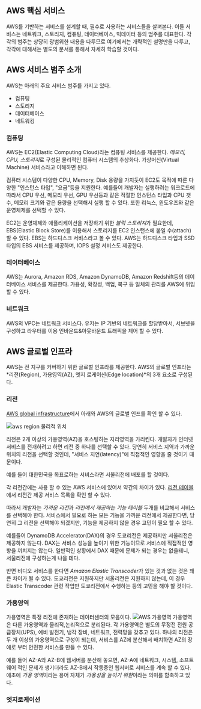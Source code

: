 ## AWS 핵심 서비스 
AWS를 기반하는 서비스를 설계할 때, 필수로 사용하는 서비스들을 살펴본다. 이들 서비스는 네트워크, 스토리지, 컴퓨팅, 데이터베이스, 빅데이터 등의 범주를 대표한다. 각각의 범주는 상당히 광범위한 내용을 다루므로 여기에서는 개략적인 설명만을 다루고, 각각에 대해서는 별도의 문서를 통해서 자세히 학습할 것이다.

## AWS 서비스 범주 소개 
AWS는 아래의 주요 서비스 범주를 가지고 있다.
  * 컴퓨팅
  * 스토리지
  * 데이터베이스
  * 네트워킹

### 컴퓨팅 
AWS는 EC2(Elastic Computing Cloud)라는 컴퓨팅 서비스를 제공한다. *메모리, CPU, 스토리지*로 구성된 물리적인 컴퓨터 시스템의 추상화다. 가상머신(Virtual Machine) 서비스라고 이해하면 된다.

컴퓨터 시스템이 다양한 CPU, Memory, Disk 용량을 가지듯이 EC2도 목적에 따른 다양한 "인스턴스 타입", "요금"등을 지원한다. 예를들어 개발자는 실행하려는 워크로드에 따라서 CPU 우선, 메모리 우선, GPU 우선등과 같은 적절한 인스턴스 타입과 CPU 갯수, 메모리 크기와 같은 용량을 선택해서 실행 할 수 있다. 또한 리눅스, 윈도우즈와 같은 운영체제를 선택할 수 있다.

EC2는 운영체제와 애플리케이션을 저장하기 위한 *블럭 스토리지*가 필요한데, EBS(Elastic Block Store)를 이용해서 스토리지를 EC2 인스턴스에 붙일 수(attach)할 수 있다. EBS는 하드디스크 서비스라고 볼 수 있다. AWS는 하드디스크 타입과 SSD 타입의 EBS 서비스를 제공하며, IOPS 설정 서비스도 제공한다.

### 데이터베이스
AWS는 Aurora, Amazon RDS, Amazon DynamoDB, Amazon Redshift등의 데이터베이스 서비스를 제공한다. 가용성, 확장성, 백업, 복구 등 일체의 관리를 AWS에 위임할 수 있다.

### 네트워크
AWS의 VPC는 네트워크 서비스다. 유저는 IP 기반의 네트워크를 할당받아서, 서브넷을 구성하고 라우터를 이용 인바운드&아웃바운드 트래픽을 제어 할 수 있다.

## AWS 글로벌 인프라
AWS는 전 지구를 커버하기 위한 글로벌 인프라를 제공한다. AWS의 글로벌 인프라는 *리전(Region), 가용영역(AZ), 엣지 로케이션(Edge location)*의 3개 요소로 구성된다.

### 리전
[AWS global infrastructure](https://aws.amazon.com/ko/about-aws/global-infrastructure/)에서 아래와 AWS의 글로벌 인프를 확인 할 수 있다.

![aws region 물리적 위치](https://d1.awsstatic.com/about-aws/regions/global-infra_3.30.18.b559f46825615c1ae40f319d0c4d9139fea9c492.png)

리전은 2개 이상의 가용영역(AZ)을 호스팅하는 지리영역을 가리킨다. 개발자가 인터넷 서비스를 전개하려고 하면 리전 중 하나를 선택할 수 있다. 당연히 서비스 지역과 가까운 위치의 리전을 선택할 것인데, "서비스 지연(latency)"에 직접적인 영향을 줄 것이기 때문이다.

예를 들어 대한민국을 목표로하는 서비스라면 서울리전에 배포를 할 것이다. 

각 리전간에는 사용 할 수 있는 AWS 서비스에 있어서 약간의 차이가 있다. [리전 테이블](https://aws.amazon.com/ko/about-aws/global-infrastructure/regional-product-services/)에서 리전간 제공 서비스 목록을 확인 할 수 있다.

따라서 개발자는 *가까운 리전*과 *리전에서 제공하는 기능 테이블* 두개를 비교해서 서비스를 선택해야 한다. 서비스에서 필요로 하는 모든 기능을 가까운 리전에서 제공한다면, 당연히 그 리전을 선택해야 되겠지만, 기능을 제공하지 않을 경우 고민이 필요 할 수 있다.

예를들어 DynamoDB Accelerator(DAX)의 경우 도쿄리전은 제공하지만 서울리전은 제공하지 않는다. DAX는 서비스 성능을 높이기 위한 기능이므로 서비스에 직접적인 영향을 끼치지는 않는다. 일반적인 상황에서 DAX 때문에 문제가 되는 경우는 없을테니, 서울리전에 구성하는게 나을 테다.

반면 비디오 서비스를 한다면 *Amazon Elastic Transcoder*가 있는 것과 없는 것은 꽤 큰 차이가 될 수 있다. 도쿄리전은 지원하지만 서울리전은 지원하지 않는데, 이 경우 Elastic Transcoder 관련 작업만 도쿄리전에서 수행하는 등의 고민을 해야 할 것이다.

### 가용영역
가용영역은 특정 리전에 존재하는 데이터센터의 모음이다. 
![AWS 가용영역](https://docs.google.com/drawings/d/e/2PACX-1vT1anL2RmGqaZZuw-kX3s24FO4nwOKVMeCUJuaWI3JKccPs6cKCGbL_aI3SZqDekt1eQHFP5GtwTyH_/pub?w=820&h=812)
가용영역은 다른 가용영역과 물리적,논리적으로 분리된다. 각 가용영역은 별도의 무정전 전원 공급장치(UPS), 예비 발전기, 냉각 장비, 네트워크, 전력망을 갖추고 있다. 하나의 리전은 두 개 이상의 가용영역으로 구성이 되는데, 서비스를 AZ에 분산해서 배치하면 AZ의 장애로 부터 안전한 서비스를 만들 수 있다. 

예를 들어 AZ-A와 AZ-B에 웹서버를 분산해 놓으면, AZ-A에 네트워크, 시스템, 소프트웨어 적인 문제가 생기더라도 AZ-B에서 작동중인 웹서버로 서비스를 계속 할 수 있다. 애초에 *가용 영역*이라는 용어 자체가 *가용성을 높이기 위한*이라는 의미를 함축하고 있다.

### 엣지로케이션
